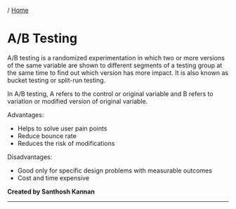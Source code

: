 / [Home](index.md)

# A/B Testing

A/B testing is a randomized experimentation in which two or more versions of the same variable are shown to different segments of a testing group at the same time to find out which version has more impact. It is also known as bucket testing or split-run testing.

In A/B testing, A refers to the control or original variable and B refers to variation or modified version of original variable.

Advantages:

- Helps to solve user pain points
- Reduce bounce rate
- Reduces the risk of modifications

Disadvantages:

- Good only for specific design problems with measurable outcomes
- Cost and time expensive

**Created by Santhosh Kannan**

---

<br>
